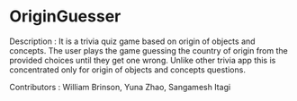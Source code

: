 # OriginGuesser

Description : It is a trivia quiz game based on origin of objects and concepts. The user plays the game guessing the country of origin from the provided choices until they get one wrong. Unlike other trivia app this is concentrated only for origin of objects and concepts questions.

Contributors : William Brinson, Yuna Zhao, Sangamesh Itagi
